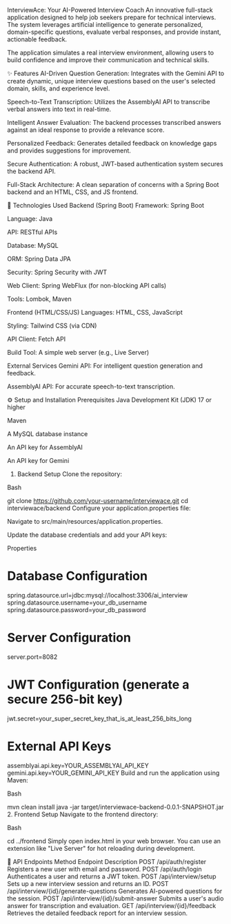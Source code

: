 InterviewAce: Your AI-Powered Interview Coach
An innovative full-stack application designed to help job seekers prepare for technical interviews. The system leverages artificial intelligence to generate personalized, domain-specific questions, evaluate verbal responses, and provide instant, actionable feedback.

The application simulates a real interview environment, allowing users to build confidence and improve their communication and technical skills.

✨ Features
AI-Driven Question Generation: Integrates with the Gemini API to create dynamic, unique interview questions based on the user's selected domain, skills, and experience level.

Speech-to-Text Transcription: Utilizes the AssemblyAI API to transcribe verbal answers into text in real-time.

Intelligent Answer Evaluation: The backend processes transcribed answers against an ideal response to provide a relevance score.

Personalized Feedback: Generates detailed feedback on knowledge gaps and provides suggestions for improvement.

Secure Authentication: A robust, JWT-based authentication system secures the backend API.

Full-Stack Architecture: A clean separation of concerns with a Spring Boot backend and an HTML, CSS, and JS frontend.

🚀 Technologies Used
Backend (Spring Boot)
Framework: Spring Boot 

Language: Java 

API: RESTful APIs

Database: MySQL 

ORM: Spring Data JPA

Security: Spring Security with JWT

Web Client: Spring WebFlux (for non-blocking API calls)

Tools: Lombok, Maven

Frontend (HTML/CSS/JS)
Languages: HTML, CSS, JavaScript

Styling: Tailwind CSS (via CDN)

API Client: Fetch API

Build Tool: A simple web server (e.g., Live Server)

External Services
Gemini API: For intelligent question generation and feedback.

AssemblyAI API: For accurate speech-to-text transcription.

⚙️ Setup and Installation
Prerequisites
Java Development Kit (JDK) 17 or higher

Maven

A MySQL database instance

An API key for AssemblyAI

An API key for Gemini

1. Backend Setup
Clone the repository:

Bash

git clone https://github.com/your-username/interviewace.git
cd interviewace/backend
Configure your application.properties file:

Navigate to src/main/resources/application.properties.

Update the database credentials and add your API keys:

Properties

# Database Configuration
spring.datasource.url=jdbc:mysql://localhost:3306/ai_interview
spring.datasource.username=your_db_username
spring.datasource.password=your_db_password

# Server Configuration
server.port=8082

# JWT Configuration (generate a secure 256-bit key)
jwt.secret=your_super_secret_key_that_is_at_least_256_bits_long

# External API Keys
assemblyai.api.key=YOUR_ASSEMBLYAI_API_KEY
gemini.api.key=YOUR_GEMINI_API_KEY
Build and run the application using Maven:

Bash

mvn clean install
java -jar target/interviewace-backend-0.0.1-SNAPSHOT.jar
2. Frontend Setup
Navigate to the frontend directory:

Bash

cd ../frontend
Simply open index.html in your web browser. You can use an extension like "Live Server" for hot reloading during development.

📌 API Endpoints
Method	Endpoint	Description
POST	/api/auth/register	Registers a new user with email and password.
POST	/api/auth/login	Authenticates a user and returns a JWT token.
POST	/api/interview/setup	Sets up a new interview session and returns an ID.
POST	/api/interview/{id}/generate-questions	Generates AI-powered questions for the session.
POST	/api/interview/{id}/submit-answer	Submits a user's audio answer for transcription and evaluation.
GET	/api/interview/{id}/feedback	Retrieves the detailed feedback report for an interview session.
